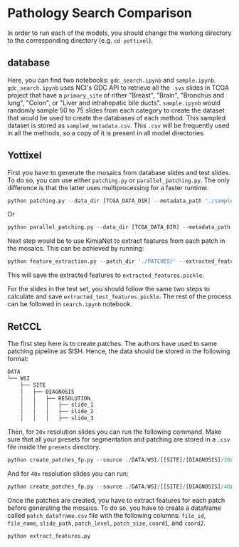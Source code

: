 # Pathology Search Comparison
In order to run each of the models, you should change the working directory to the corresponding directory (e.g. `cd yottixel`).

## database
Here, you can find two notebooks: `gdc_search.ipynb` and `sample.ipynb`. `gdc_search.ipynb` uses NCI's GDC API to retrieve all the `.svs` slides in TCGA project that have a `primary_site` of rither "Breast", "Brain", "Bronchus and lung", "Colon", or "Liver and intrahepatic bile ducts". `sample.ipynb` would randomly sample 50 to 75 slides from each category to create the dataset that would be used to create the databases of each method. This sampled dataset is stored as `sampled_metadata.csv`. This `.csv` will be frequently used in all the methods, so a copy of it is present in all model directories.

## Yottixel
First you have to generate the mosaics from database slides and test slides. To do so, you can use either `patching.py` or `parallel_patching.py`. The only difference is that the latter uses multiprocessing for a faster runtime.

```python
python patching.py --data_dir [TCGA_DATA_DIR] --metadata_path './sampled_metadata.csv' --save_dir './PATCHES'
```
Or
```python
python parallel_patching.py --data_dir [TCGA_DATA_DIR] --metadata_path './sampled_metadata.csv' --save_dir './PATCHES' --num_processes 16
```

Next step would be to use KimiaNet to extract features from each patch in the mosaics. This can be achieved by running: 
```python
python feature_extraction.py --patch_dir './PATCHES/' --extracted_features_save_adr './extracted_features.pickle' --batch_size 256 --use_gpu True
```
This will save the extracted features to `extracted_features.pickle`.

For the slides in the test set, you should follow the same two steps to calculate and save `extracted_test_features.pickle`. The rest of the process can be followed in `search.ipynb` notebook.

## RetCCL

The first step here is to create patches. The authors have used to same patching pipeline as SISH. Hence, the data should be stored in the following format:
```bash
DATA
└── WSI
    ├── SITE
    │   ├── DIAGNOSIS
    │   │   ├── RESOLUTION
    │   │   │   ├── slide_1
    │   │   │   ├── slide_2
    │   │   │   ├── slide_3
```
Then, for `20x` resolution slides you can run the following command. Make sure that all your presets for segmentation and patching are stored in a `.csv` file inside the `presets` directory.
```python
python create_patches_fp.py --source ./DATA/WSI/[[SITE]/[DIAGNOSIS]/20x/ --step_size 1024 --patch_size 1024 --patch_level 0 --seg --patch --stitch --save_dir ./DATA/PATCHES/[SITE]/[DIAGNOSIS]/20x --preset tcga.csv
```
And for `40x` resolution slides you can run: 
```python
python create_patches_fp.py --source ./DATA/WSI/[[SITE]/[DIAGNOSIS]/40x/ --step_size 512 --patch_size 512 --patch_level 1 --seg --patch --stitch --save_dir ./DATA/PATCHES/[SITE]/[DIAGNOSIS]/40x --preset tcga.csv
```
Once the patches are created, you have to extract features for each patch before generating the mosaics. To do so, you have to create a dataframe called `patch_dataframe.csv` file with the following columns: `file_id`, `file_name`, `slide_path`, `patch_level`, `patch_size`, `coord1`, and `coord2`.
```python
python extract_features.py
```
